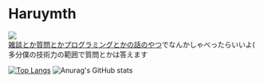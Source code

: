 # Haruymth
![](https://komarev.com/ghpvc/?username=haru-ymth)  
[雑談とか質問とかプログラミングとかの話のやつ](https://github.com/haru-ymth/haru-ymth/issues/1)でなんかしゃべったらいいよ(  
多分僕の技術力の範囲で質問とかは答えます  

[![Top Langs](https://github-readme-stats.vercel.app/api/top-langs/?username=haruymth&theme=dark&layout=compact)](https://github.com/anuraghazra/github-readme-stats)
![Anurag's GitHub stats](https://github-readme-stats.vercel.app/api?username=haruymth&show_icons=true&theme=radical)

